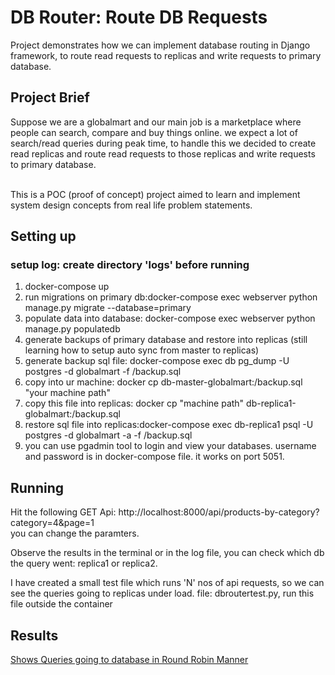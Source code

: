 # DB Router: Route DB Requests

Project demonstrates how we can implement database routing in  Django framework,  to route read requests to replicas and write requests to primary database.

## Project Brief

Suppose we are a globalmart and our main job is a marketplace where people can search, compare and buy things online. we expect a lot of search/read queries during peak time, to handle this we decided to create read replicas and route read requests to those replicas and write requests to primary database. <br><br>

This is a POC (proof of concept) project aimed to learn and implement system design concepts from real life problem statements.

## Setting up

### setup log: create directory 'logs' before running

1. docker-compose up 
2. run migrations on primary db:docker-compose exec webserver python manage.py migrate --database=primary
3. populate data into database: docker-compose exec webserver python manage.py populatedb
4. generate backups of primary database and restore into replicas (still learning how to setup auto sync from master to replicas)
5. generate backup sql file: docker-compose exec db pg_dump -U postgres -d globalmart -f /backup.sql
6. copy into ur machine: docker cp db-master-globalmart:/backup.sql "your machine path"
7. copy this file into replicas: docker cp "machine path" db-replica1-globalmart:/backup.sql
8. restore sql file into replicas:docker-compose exec db-replica1 psql -U postgres -d globalmart -a -f /backup.sql
9. you can use pgadmin tool to login and view your databases. username and password is in docker-compose file. it works on port 5051.

## Running

Hit the following GET Api: http://localhost:8000/api/products-by-category?category=4&page=1
<br>
you can change the paramters.

<p>Observe the results in the terminal or in the log file, you can check which db the query went: replica1 or replica2.</p>

<p>I have created a small test file which runs 'N' nos of api requests, so we can see the queries going to replicas under load.
file: dbroutertest.py, run this file outside the container</p>

## Results

[Shows Queries going to database in Round Robin Manner](https://drive.google.com/file/d/1mrPhwM1qUE4skDJn0kF-EZVIljpA8oep/view?usp=sharing)
